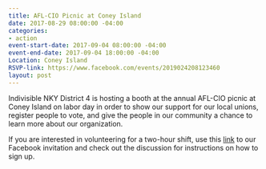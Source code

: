 ```yaml
---
title: AFL-CIO Picnic at Coney Island
date: 2017-08-29 08:00:00 -04:00
categories:
- action
event-start-date: 2017-09-04 08:00:00 -04:00
event-end-date: 2017-09-04 18:00:00 -04:00
Location: Coney Island
RSVP-link: https://www.facebook.com/events/2019024208123460
layout: post
---
```


Indivisible NKY District 4 is hosting a booth at the annual AFL-CIO picnic at Coney Island on labor day in order to show our support for our local unions, register people to vote, and give the people in our community a chance to learn more about our organization.

If you are interested in volunteering for a two-hour shift, use this [link](https://www.facebook.com/events/2019024208123460) to our Facebook invitation and check out the discussion for instructions on how to sign up.